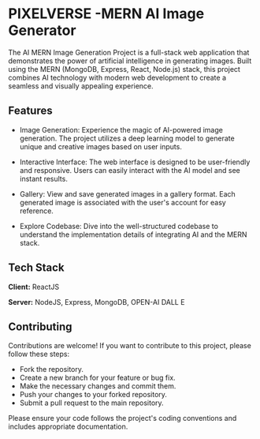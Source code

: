 
# PIXELVERSE -MERN AI Image Generator

The AI MERN Image Generation Project is a full-stack web application that demonstrates the power of artificial intelligence in generating images. Built using the MERN (MongoDB, Express, React, Node.js) stack, this project combines AI technology with modern web development to create a seamless and visually appealing experience.




## Features

- Image Generation: Experience the magic of AI-powered image generation. The project utilizes a deep learning model to generate unique and creative images based on user inputs.

- Interactive Interface: The web interface is designed to be user-friendly and responsive. Users can easily interact with the AI model and see instant results.

- Gallery: View and save generated images in a gallery format. Each generated image is associated with the user's account for easy reference.

- Explore Codebase: Dive into the well-structured codebase to understand the implementation details of integrating AI and the MERN stack.


## Tech Stack

**Client:** ReactJS

**Server:** NodeJS, Express, MongoDB, OPEN-AI DALL E


## Contributing

Contributions are welcome! If you want to contribute to this project, please follow these steps:

- Fork the repository.
- Create a new branch for your feature or bug fix.
- Make the necessary changes and commit them.
- Push your changes to your forked repository.
- Submit a pull request to the main repository.

Please ensure your code follows the project's coding conventions and includes appropriate documentation.

